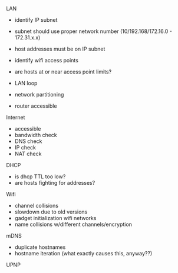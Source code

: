 LAN

- identify IP subnet
- subnet should use proper network number (10/192.168/172.16.0 - 172.31.x.x)
- host addresses must be on IP subnet
- identify wifi access points
- are hosts at or near access point limits?

- LAN loop
- network partitioning

- router accessible


Internet

- accessible
- bandwidth check
- DNS check
- IP check
- NAT check


DHCP

- is dhcp TTL too low?
- are hosts fighting for addresses?


Wifi

- channel collisions
- slowdown due to old versions
- gadget initialization wifi networks
- name collisions w/different channels/encryption

mDNS

- duplicate hostnames
- hostname iteration (what exactly causes this, anyway??)

UPNP
